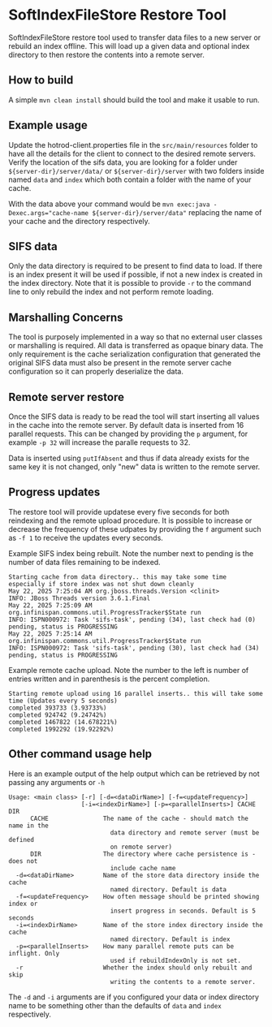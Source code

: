 # SoftIndexFileStore Restore Tool
SoftIndexFileStore restore tool used to transfer data files to a new server or rebuild an index offline.
This will load up a given data and optional index directory to then restore the contents into a remote server.

## How to build

A simple `mvn clean install` should build the tool and make it usable to run.

## Example usage

Update the hotrod-client.properties file in the `src/main/resources` folder to have all the details for the client
to connect to the desired remote servers.
Verify the location of the sifs data, you are looking for a folder under `${server-dir}/server/data/` or
`${server-dir}/server` with two folders inside named `data` and `index` which both contain a folder with the name of your cache.

With the data above your command would be `mvn exec:java -Dexec.args="cache-name ${server-dir}/server/data"`
replacing the name of your cache and the directory respectively.


## SIFS data

Only the data directory is required to be present to find data to load. If there is an index present it will
be used if possible, if not a new index is created in the index directory.
Note that it is possible to provide `-r` to the command line to only rebuild the index and not perform remote loading.

## Marshalling Concerns

The tool is purposely implemented in a way so that no external user classes or marshalling is required.
All data is transferred as opaque binary data.
The only requirement is the cache serialization configuration that generated the original SIFS data must
also be present in the remote server cache configuration so it can properly deserialize the data.

## Remote server restore

Once the SIFS data is ready to be read the tool will start inserting all values in the cache into the remote server.
By default data is inserted from 16 parallel requests. This can be changed by providing the `p` argument, for example 
`-p 32` will increase the paralle requests to 32.

Data is inserted using `putIfAbsent` and thus if data already exists for the same key it is not changed, only "new"
data is written to the remote server.

## Progress updates

The restore tool will provide updatese every five seconds for both reindexing and the remote upload procedure.
It is possible to increase or decrease the frequency of these udpates by providing the `f` argument such as `-f 1`
to receive the updates every seconds.

Example SIFS index being rebuilt. Note the number next to pending is the number of data files remaining to be
indexed.

```
Starting cache from data directory.. this may take some time especially if store index was not shut down cleanly
May 22, 2025 7:25:04 AM org.jboss.threads.Version <clinit>
INFO: JBoss Threads version 3.6.1.Final
May 22, 2025 7:25:09 AM org.infinispan.commons.util.ProgressTracker$State run
INFO: ISPN000972: Task 'sifs-task', pending (34), last check had (0) pending, status is PROGRESSING
May 22, 2025 7:25:14 AM org.infinispan.commons.util.ProgressTracker$State run
INFO: ISPN000972: Task 'sifs-task', pending (30), last check had (34) pending, status is PROGRESSING
```

Example remote cache upload. Note the number to the left is number of entries written
and in parenthesis is the percent completion.

```
Starting remote upload using 16 parallel inserts.. this will take some time (Updates every 5 seconds)
completed 393733 (3.93733%)
completed 924742 (9.24742%)
completed 1467822 (14.678221%)
completed 1992292 (19.92292%)
```


## Other command usage help

Here is an example output of the help output which can be retrieved by not passing any arguments or `-h`

```
Usage: <main class> [-r] [-d=<dataDirName>] [-f=<updateFrequency>]
                    [-i=<indexDirName>] [-p=<parallelInserts>] CACHE DIR
      CACHE               The name of the cache - should match the name in the
                            data directory and remote server (must be defined
                            on remote server)
      DIR                 The directory where cache persistence is - does not
                            include cache name
  -d=<dataDirName>        Name of the store data directory inside the cache
                            named directory. Default is data
  -f=<updateFrequency>    How often message should be printed showing index or
                            insert progress in seconds. Default is 5 seconds
  -i=<indexDirName>       Name of the store index directory inside the cache
                            named directory. Default is index
  -p=<parallelInserts>    How many parallel remote puts can be inflight. Only
                            used if rebuildIndexOnly is not set.
  -r                      Whether the index should only rebuilt and skip
                            writing the contents to a remote server.
```

The `-d` and `-i` arguments are if you configured your data or index directory name to be something other
than the defaults of `data` and `index` respectively.

